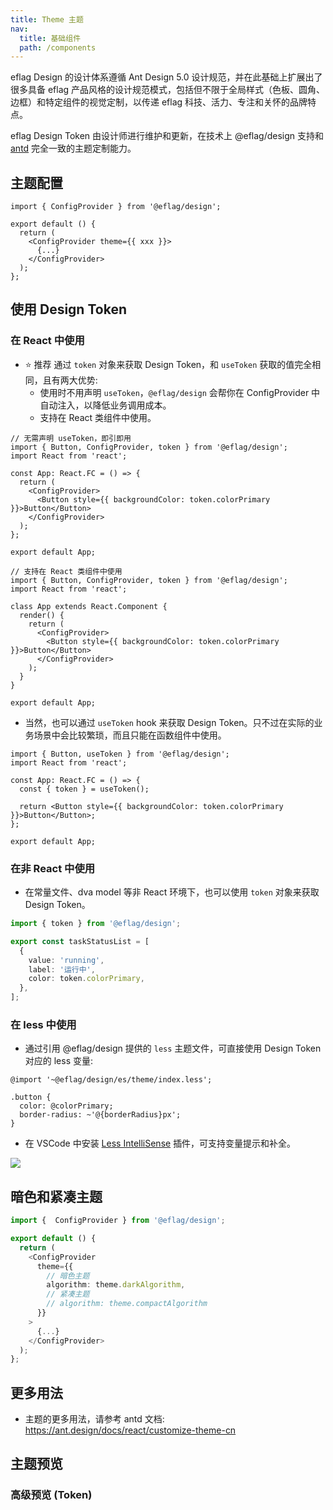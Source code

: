 ```yaml
---
title: Theme 主题
nav:
  title: 基础组件
  path: /components
---
```


eflag Design 的设计体系遵循 Ant Design 5.0 设计规范，并在此基础上扩展出了很多具备 eflag 产品风格的设计规范模式，包括但不限于全局样式（色板、圆角、边框）和特定组件的视觉定制，以传递 eflag 科技、活力、专注和关怀的品牌特点。

eflag Design Token 由设计师进行维护和更新，在技术上 @eflag/design 支持和 [antd](https://ant.design/docs/react/customize-theme-cn) 完全一致的主题定制能力。

## 主题配置

```tsx | pure
import { ConfigProvider } from '@eflag/design';

export default () {
  return (
    <ConfigProvider theme={{ xxx }}>
      {...}
    </ConfigProvider>
  );
};
```

## 使用 Design Token

### 在 React 中使用

- <Badge>⭐️ 推荐</Badge> 通过 `token` 对象来获取 Design Token，和 `useToken` 获取的值完全相同，且有两大优势:
  - 使用时不用声明 `useToken`，`@eflag/design` 会帮你在 ConfigProvider 中自动注入，以降低业务调用成本。
  - 支持在 React 类组件中使用。

```tsx | pure
// 无需声明 useToken，即引即用
import { Button, ConfigProvider, token } from '@eflag/design';
import React from 'react';

const App: React.FC = () => {
  return (
    <ConfigProvider>
      <Button style={{ backgroundColor: token.colorPrimary }}>Button</Button>
    </ConfigProvider>
  );
};

export default App;
```

```tsx | pure
// 支持在 React 类组件中使用
import { Button, ConfigProvider, token } from '@eflag/design';
import React from 'react';

class App extends React.Component {
  render() {
    return (
      <ConfigProvider>
        <Button style={{ backgroundColor: token.colorPrimary }}>Button</Button>
      </ConfigProvider>
    );
  }
}

export default App;
```

- 当然，也可以通过 `useToken` hook 来获取 Design Token。只不过在实际的业务场景中会比较繁琐，而且只能在函数组件中使用。

```tsx | pure
import { Button, useToken } from '@eflag/design';
import React from 'react';

const App: React.FC = () => {
  const { token } = useToken();

  return <Button style={{ backgroundColor: token.colorPrimary }}>Button</Button>;
};

export default App;
```

### 在非 React 中使用

- 在常量文件、dva model 等非 React 环境下，也可以使用 `token` 对象来获取 Design Token。

```ts
import { token } from '@eflag/design';

export const taskStatusList = [
  {
    value: 'running',
    label: '运行中',
    color: token.colorPrimary,
  },
];
```

### 在 less 中使用

- 通过引用 @eflag/design 提供的 `less` 主题文件，可直接使用 Design Token 对应的 less 变量:

```less
@import '~@eflag/design/es/theme/index.less';

.button {
  color: @colorPrimary;
  border-radius: ~'@{borderRadius}px';
}
```

- 在 VSCode 中安装 [Less IntelliSense](https://marketplace.visualstudio.com/items?itemName=mrmlnc.vscode-less) 插件，可支持变量提示和补全。

![](https://mdn.alipayobjects.com/huamei_n8rchn/afts/img/A*t3tmTLWo5UUAAAAAAAAAAAAADvSFAQ/original)

## 暗色和紧凑主题

```ts | pure
import {  ConfigProvider } from '@eflag/design';

export default () {
  return (
    <ConfigProvider
      theme={{
        // 暗色主题
        algorithm: theme.darkAlgorithm,
        // 紧凑主题
        // algorithm: theme.compactAlgorithm
      }}
    >
      {...}
    </ConfigProvider>
  );
};
```

## 更多用法

- 主题的更多用法，请参考 antd 文档: https://ant.design/docs/react/customize-theme-cn

## 主题预览

<!-- ### 基本预览

<code src="./demo/previewer-basic.tsx"></code> -->

### 高级预览 (Token)

<code src="./demo/previewer-advanced.tsx"></code>
